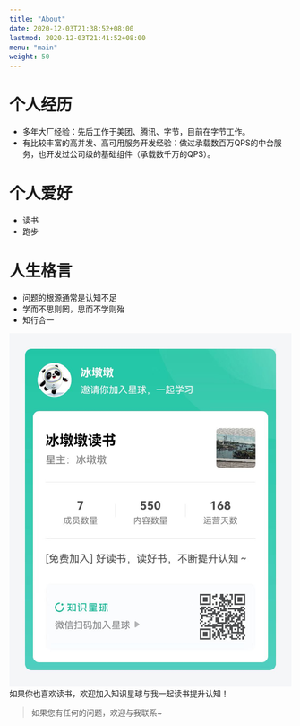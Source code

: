 ```yaml
---
title: "About"
date: 2020-12-03T21:38:52+08:00
lastmod: 2020-12-03T21:41:52+08:00
menu: "main"
weight: 50
---
```


# 个人经历
- 多年大厂经验：先后工作于美团、腾讯、字节，目前在字节工作。
- 有比较丰富的高并发、高可用服务开发经验：做过承载数百万QPS的中台服务，也开发过公司级的基础组件（承载数千万的QPS）。

# 个人爱好
- 读书
- 跑步

# 人生格言
- 问题的根源通常是认知不足
- 学而不思则罔，思而不学则殆
- 知行合一

![zsxq](images/zsxq.png)
如果你也喜欢读书，欢迎加入知识星球与我一起读书提升认知！
> 如果您有任何的问题，欢迎与我联系~
